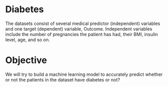 # Diabetes
The datasets consist of several medical predictor (independent) variables and one target (dependent) variable, Outcome. Independent variables include the number of pregnancies the patient has had, their BMI, insulin level, age, and so on.

# Objective
We will try to build a machine learning model to accurately predict whether or not the patients in the dataset have diabetes or not?
